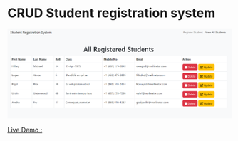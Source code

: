 <h1>CRUD Student registration system</h1>

<img src="./student.png" alt="">

[Live Demo : ](https://crud-student-registration-system-oop.netlify.app/alldata)